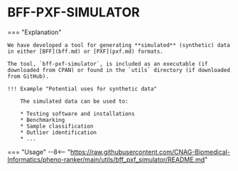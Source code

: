# BFF-PXF-SIMULATOR

=== "Explanation"

    We have developed a tool for generating **simulated** (synthetic) data in either [BFF](bff.md) or [PXF](pxf.md) formats. 

    The tool, `bff-pxf-simulator`, is included as an executable (if downloaded from CPAN) or found in the `utils` directory (if downloaded from GitHub).

    !!! Example "Potential uses for synthetic data"

        The simulated data can be used to:

        * Testing software and installations
        * Benchmarking
        * Sample classification
        * Outlier identification
        * ...


=== "Usage"
    --8<-- "https://raw.githubusercontent.com/CNAG-Biomedical-Informatics/pheno-ranker/main/utils/bff_pxf_simulator/README.md"
